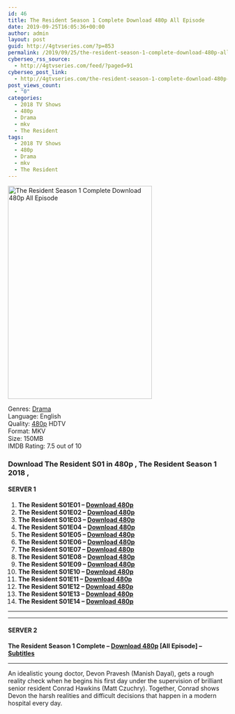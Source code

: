 ```yaml
---
id: 46
title: The Resident Season 1 Complete Download 480p All Episode
date: 2019-09-25T16:05:36+00:00
author: admin
layout: post
guid: http://4gtvseries.com/?p=853
permalink: /2019/09/25/the-resident-season-1-complete-download-480p-all-episode-2/
cyberseo_rss_source:
  - http://4gtvseries.com/feed/?paged=91
cyberseo_post_link:
  - http://4gtvseries.com/the-resident-season-1-complete-download-480p-all-episode/
post_views_count:
  - "0"
categories:
  - 2018 TV Shows
  - 480p
  - Drama
  - mkv
  - The Resident
tags:
  - 2018 TV Shows
  - 480p
  - Drama
  - mkv
  - The Resident
---
```

<img loading="lazy" class="aligncenter" src="https://1.bp.blogspot.com/-KiY0c_Qxs2k/XYuOS9dQVoI/AAAAAAAAAMk/5kt6eKvD38kjqdnF8EUgcR4Ze4b7hm40gCK4BGAYYCw/s1600/The%2BResident%2BSeason%2B1.jpg" alt="The Resident Season 1 Complete Download 480p All Episode" width="330" height="488" />

Genres:&nbsp;<a href="http://4gtvseries.com/tag/drama/" data-wpel-link="internal">Drama</a>  
Language: English  
Quality:&nbsp;<a href="http://4gtvseries.com/tag/480p/" data-wpel-link="internal">480p</a>&nbsp;HDTV  
Format: MKV  
Size: 150MB  
IMDB Rating: 7.5 out of 10

### **Download The Resident S01 in 480p , The Resident Season 1 2018 ,&nbsp;**

#### <span><strong>SERVER 1</strong></span>

  1. **The Resident S01E01 – <a href="http://slink.dl480p.xyz/BRKe4f" data-wpel-link="external" target="_blank" rel="nofollow external noopener noreferrer" class="wpel-icon-left"><i class="wpel-icon fa fa-download" aria-hidden="true"></i>Download 480p</a>**
  2. **The Resident S01E02 – <a href="http://slink.dl480p.xyz/CCds" data-wpel-link="external" target="_blank" rel="nofollow external noopener noreferrer" class="wpel-icon-left"><i class="wpel-icon fa fa-download" aria-hidden="true"></i>Download 480p</a>**
  3. **The Resident S01E03 – <a href="http://slink.dl480p.xyz/uFES81" data-wpel-link="external" target="_blank" rel="nofollow external noopener noreferrer" class="wpel-icon-left"><i class="wpel-icon fa fa-download" aria-hidden="true"></i>Download 480p</a>**
  4. **The Resident S01E04 – <a href="http://slink.dl480p.xyz/b8fbw" data-wpel-link="external" target="_blank" rel="nofollow external noopener noreferrer" class="wpel-icon-left"><i class="wpel-icon fa fa-download" aria-hidden="true"></i>Download 480p</a>**
  5. **The Resident S01E05 – <a href="http://slink.dl480p.xyz/uG9hc1Q" data-wpel-link="external" target="_blank" rel="nofollow external noopener noreferrer" class="wpel-icon-left"><i class="wpel-icon fa fa-download" aria-hidden="true"></i>Download 480p</a>**
  6. **The Resident S01E06 – <a href="http://slink.dl480p.xyz/RdMR" data-wpel-link="external" target="_blank" rel="nofollow external noopener noreferrer" class="wpel-icon-left"><i class="wpel-icon fa fa-download" aria-hidden="true"></i>Download 480p</a>**
  7. **The Resident S01E07 – <a href="http://slink.dl480p.xyz/lt3Nr5J" data-wpel-link="external" target="_blank" rel="nofollow external noopener noreferrer" class="wpel-icon-left"><i class="wpel-icon fa fa-download" aria-hidden="true"></i>Download 480p</a>**
  8. **The Resident S01E08 – <a href="http://slink.dl480p.xyz/QbpjhDD0" data-wpel-link="external" target="_blank" rel="nofollow external noopener noreferrer" class="wpel-icon-left"><i class="wpel-icon fa fa-download" aria-hidden="true"></i>Download 480p</a>**
  9. **The Resident S01E09 – <a href="http://slink.dl480p.xyz/uzm9" data-wpel-link="external" target="_blank" rel="nofollow external noopener noreferrer" class="wpel-icon-left"><i class="wpel-icon fa fa-download" aria-hidden="true"></i>Download 480p</a>**
 10. **The Resident S01E10 – <a href="http://slink.dl480p.xyz/iJFPMN8" data-wpel-link="external" target="_blank" rel="nofollow external noopener noreferrer" class="wpel-icon-left"><i class="wpel-icon fa fa-download" aria-hidden="true"></i>Download 480p</a>**
 11. **The Resident S01E11 – <a href="http://slink.dl480p.xyz/m7dlm" data-wpel-link="external" target="_blank" rel="nofollow external noopener noreferrer" class="wpel-icon-left"><i class="wpel-icon fa fa-download" aria-hidden="true"></i>Download 480p</a>**
 12. **The Resident S01E12 – <a href="http://slink.dl480p.xyz/AXOS" data-wpel-link="external" target="_blank" rel="nofollow external noopener noreferrer" class="wpel-icon-left"><i class="wpel-icon fa fa-download" aria-hidden="true"></i>Download 480p</a>**
 13. **The Resident S01E13 – <a href="http://slink.dl480p.xyz/eB7l" data-wpel-link="external" target="_blank" rel="nofollow external noopener noreferrer" class="wpel-icon-left"><i class="wpel-icon fa fa-download" aria-hidden="true"></i>Download 480p</a>**
 14. **The Resident S01E14 – <a href="http://slink.dl480p.xyz/5Ikp" data-wpel-link="external" target="_blank" rel="nofollow external noopener noreferrer" class="wpel-icon-left"><i class="wpel-icon fa fa-download" aria-hidden="true"></i>Download 480p</a>**

* * *

* * *

#### <span><strong>SERVER 2</strong></span>

**The Resident Season 1 Complete – <a href="http://dl480p.xyz/622/" data-wpel-link="external" target="_blank" rel="nofollow external noopener noreferrer" class="wpel-icon-left"><i class="wpel-icon fa fa-download" aria-hidden="true"></i>Download 480p</a> [All Episode] – <a href="https://subscene.com/subtitles/the-resident-first-season" data-wpel-link="external" target="_blank" rel="nofollow external noopener noreferrer" class="wpel-icon-left"><i class="wpel-icon fa fa-download" aria-hidden="true"></i>Subtitles</a>**

* * *

An idealistic young doctor, Devon Pravesh (Manish Dayal), gets a rough reality check when he begins his first day under the supervision of brilliant senior resident Conrad Hawkins (Matt Czuchry). Together, Conrad shows Devon the harsh realities and difficult decisions that happen in a modern hospital every day.

<div align="center">
</div>